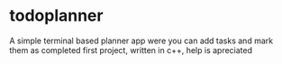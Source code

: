 # todoplanner
A simple terminal based planner app were you can add tasks and mark them as completed 
first project, written in c++, help is apreciated
